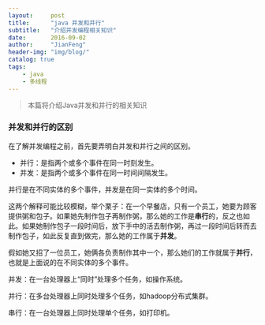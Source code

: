 ```yaml
---
layout:     post
title:      "java 并发和并行"
subtitle:   "介绍并发编程相关知识"
date:       2016-09-02
author:     "JianFeng"
header-img: "img/blog/"
catalog: true
tags:
    - java
    - 多线程
---
```


> 本篇将介绍Java并发和并行的相关知识

### 并发和并行的区别

在了解并发编程之前，首先要弄明白并发和并行之间的区别。

- 并行：是指两个或多个事件在同一时刻发生。
- 并发：是指两个或多个事件在同一时间间隔发生。

并行是在不同实体的多个事件，并发是在同一实体的多个时间。

这两个解释可能比较模糊，举个栗子：在一个早餐店，只有一个员工，她要为顾客提供粥和包子。如果她先制作包子再制作粥，那么她的工作是**串行**的，反之也如此。如果她制作包子一段时间后，放下手中的活去制作粥，再过一段时间后转而去制作包子，如此反复直到做完，那么她的工作属于**并发**。

假如她又招了一位员工，她俩各负责制作其中一个，那么她们的工作就属于**并行**，也就是上面说的在不同实体的多个事件。

并发：在一台处理器上“同时”处理多个任务，如操作系统。

并行：在多台处理器上同时处理多个任务，如hadoop分布式集群。

串行：在一台处理器上同时处理单个任务，如打印机。
